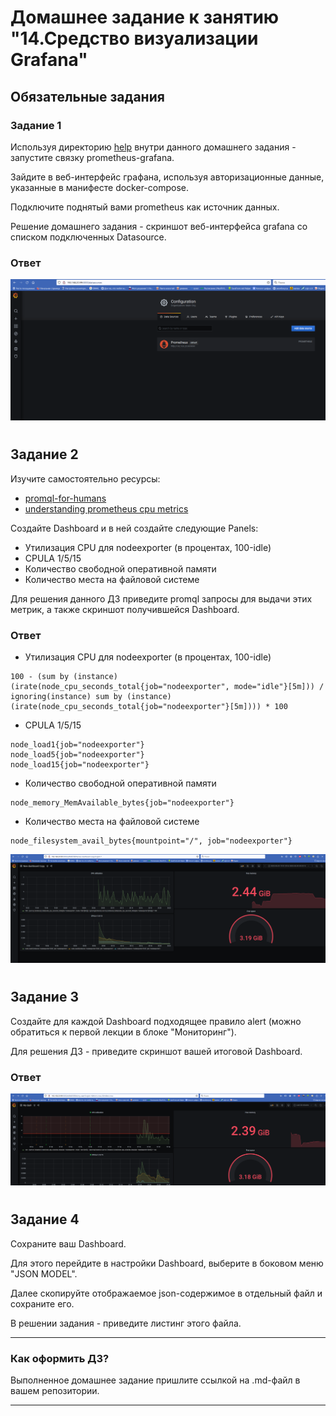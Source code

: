 # Домашнее задание к занятию "14.Средство визуализации Grafana"

## Обязательные задания

### Задание 1
Используя директорию [help](./help) внутри данного домашнего задания - запустите связку prometheus-grafana.

Зайдите в веб-интерфейс графана, используя авторизационные данные, указанные в манифесте docker-compose.

Подключите поднятый вами prometheus как источник данных.

Решение домашнего задания - скриншот веб-интерфейса grafana со списком подключенных Datasource.

### Ответ
![screen](help/ds.png)

#

## Задание 2
Изучите самостоятельно ресурсы:
- [promql-for-humans](https://timber.io/blog/promql-for-humans/#cpu-usage-by-instance)
- [understanding prometheus cpu metrics](https://www.robustperception.io/understanding-machine-cpu-usage)

Создайте Dashboard и в ней создайте следующие Panels:
- Утилизация CPU для nodeexporter (в процентах, 100-idle)
- CPULA 1/5/15
- Количество свободной оперативной памяти
- Количество места на файловой системе

Для решения данного ДЗ приведите promql запросы для выдачи этих метрик, а также скриншот получившейся Dashboard.

### Ответ

- Утилизация CPU для nodeexporter (в процентах, 100-idle)
```
100 - (sum by (instance) (irate(node_cpu_seconds_total{job="nodeexporter", mode="idle"}[5m])) / ignoring(instance) sum by (instance) (irate(node_cpu_seconds_total{job="nodeexporter"}[5m]))) * 100
```

- CPULA 1/5/15
```
node_load1{job="nodeexporter"}
node_load5{job="nodeexporter"}
node_load15{job="nodeexporter"}
```

- Количество свободной оперативной памяти
```
node_memory_MemAvailable_bytes{job="nodeexporter"}
```

- Количество места на файловой системе
```
node_filesystem_avail_bytes{mountpoint="/", job="nodeexporter"}
```

![screen](help/dash.png)

#

## Задание 3
Создайте для каждой Dashboard подходящее правило alert (можно обратиться к первой лекции в блоке "Мониторинг").

Для решения ДЗ - приведите скриншот вашей итоговой Dashboard.

### Ответ

![screen](help/alerts.png)

#

## Задание 4
Сохраните ваш Dashboard.

Для этого перейдите в настройки Dashboard, выберите в боковом меню "JSON MODEL".

Далее скопируйте отображаемое json-содержимое в отдельный файл и сохраните его.

В решении задания - приведите листинг этого файла.

---

### Как оформить ДЗ?

Выполненное домашнее задание пришлите ссылкой на .md-файл в вашем репозитории.

---
